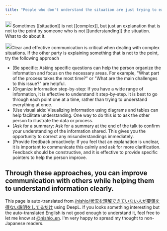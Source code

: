 ```yaml
---
title: "People who don't understand the situation are just trying to explain it without getting to the point."
---
```


<img src='https://scrapbox.io/api/pages/nishio-en/nishio/icon' alt='nishio.icon' height="19.5"/> Sometimes [[situation]] is not [[complex]], but just an explanation that is not to the point by someone who is not [[understanding]] the situation. What to do about it.

<img src='https://scrapbox.io/api/pages/nishio-en/gpt/icon' alt='gpt.icon' height="19.5"/>Clear and effective communication is critical when dealing with complex situations. If the other party is explaining something that is not to the point, try the following approach

- [Be specific: Asking specific questions can help the person organize the information and focus on the necessary areas. For example, "What part of the process takes the most time?" or "What are the main challenges to this issue?" are helpful.
- [Organize information step-by-step: If you have a wide range of information, it is effective to understand it step-by-step. It is best to go through each point one at a time, rather than trying to understand everything at once.
- [Use visual aids: Visualizing information using diagrams and tables can help facilitate understanding. One way to do this is to ask the other person to illustrate the data or process.
- [Ask for a summary: Ask for a summary at the end of the talk to confirm your understanding of the information shared. This gives you the opportunity to correct any misunderstandings immediately.
- [Provide feedback proactively: If you feel that an explanation is unclear, it is important to communicate this calmly and ask for more clarification. Feedback should be constructive, and it is effective to provide specific pointers to help the person improve.

Through these approaches, you can improve communication with others while helping them to understand information clearly.
---
This page is auto-translated from [/nishio/状況を理解できていない人が要領を得ない説明をしてるだけ](https://scrapbox.io/nishio/状況を理解できていない人が要領を得ない説明をしてるだけ) using DeepL. If you looks something interesting but the auto-translated English is not good enough to understand it, feel free to let me know at [@nishio_en](https://twitter.com/nishio_en). I'm very happy to spread my thought to non-Japanese readers.
